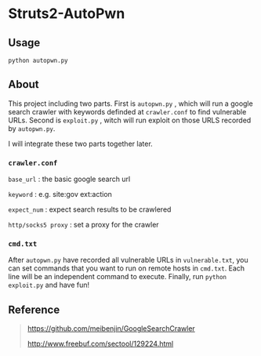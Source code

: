 # Struts2-AutoPwn

## Usage

```
python autopwn.py
```

## About

This project including two parts. First is `autopwn.py` , which will run a google search crawler with keywords definded at `crawler.conf` to find vulnerable URLs. Second is `exploit.py` , witch will run exploit on those URLS recorded by `autopwn.py`.

I will integrate these two parts together later.

### `crawler.conf`

`base_url` : the basic google search url

`keyword` : e.g. site:gov ext:action

`expect_num` : expect search results to be crawlered

`http/socks5 proxy` : set a proxy for the crawler

### `cmd.txt`

After `autopwn.py` have recorded all vulnerable URLs in `vulnerable.txt`, you can set commands that you want to run on remote hosts in `cmd.txt`. Each line will be an independent command to execute. Finally, run `python exploit.py` and have fun!

## Reference

> 
> https://github.com/meibenjin/GoogleSearchCrawler
> 
> http://www.freebuf.com/sectool/129224.html
> 
